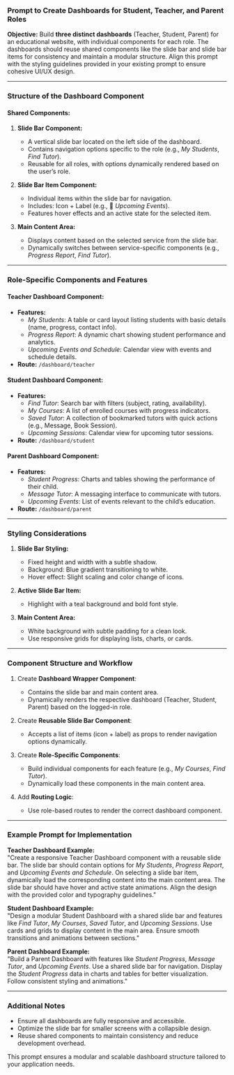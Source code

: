 ### Prompt to Create Dashboards for Student, Teacher, and Parent Roles  

**Objective:** Build **three distinct dashboards** (Teacher, Student, Parent) for an educational website, with individual components for each role. The dashboards should reuse shared components like the slide bar and slide bar items for consistency and maintain a modular structure. Align this prompt with the styling guidelines provided in your existing prompt to ensure cohesive UI/UX design.  

---

### **Structure of the Dashboard Component**

#### **Shared Components:**  
1. **Slide Bar Component:**  
   - A vertical slide bar located on the left side of the dashboard.  
   - Contains navigation options specific to the role (e.g., *My Students*, *Find Tutor*).  
   - Reusable for all roles, with options dynamically rendered based on the user’s role.  

2. **Slide Bar Item Component:**  
   - Individual items within the slide bar for navigation.  
   - Includes: Icon + Label (e.g., 📅 *Upcoming Events*).  
   - Features hover effects and an active state for the selected item.  

3. **Main Content Area:**  
   - Displays content based on the selected service from the slide bar.  
   - Dynamically switches between service-specific components (e.g., *Progress Report*, *Find Tutor*).  

---

### **Role-Specific Components and Features**

#### **Teacher Dashboard Component:**  
- **Features:**  
  - *My Students*: A table or card layout listing students with basic details (name, progress, contact info).  
  - *Progress Report*: A dynamic chart showing student performance and analytics.  
  - *Upcoming Events and Schedule*: Calendar view with events and schedule details.  
- **Route:** `/dashboard/teacher`  

#### **Student Dashboard Component:**  
- **Features:**  
  - *Find Tutor*: Search bar with filters (subject, rating, availability).  
  - *My Courses*: A list of enrolled courses with progress indicators.  
  - *Saved Tutor*: A collection of bookmarked tutors with quick actions (e.g., Message, Book Session).  
  - *Upcoming Sessions*: Calendar view for upcoming tutor sessions.  
- **Route:** `/dashboard/student`  

#### **Parent Dashboard Component:**  
- **Features:**  
  - *Student Progress*: Charts and tables showing the performance of their child.  
  - *Message Tutor*: A messaging interface to communicate with tutors.  
  - *Upcoming Events*: List of events relevant to the child’s education.  
- **Route:** `/dashboard/parent`  

---

### **Styling Considerations**
1. **Slide Bar Styling:**  
   - Fixed height and width with a subtle shadow.  
   - Background: Blue gradient transitioning to white.  
   - Hover effect: Slight scaling and color change of icons.  

2. **Active Slide Bar Item:**  
   - Highlight with a teal background and bold font style.  

3. **Main Content Area:**  
   - White background with subtle padding for a clean look.  
   - Use responsive grids for displaying lists, charts, or cards.  

---

### **Component Structure and Workflow**
1. Create **Dashboard Wrapper Component**:  
   - Contains the slide bar and main content area.  
   - Dynamically renders the respective dashboard (Teacher, Student, Parent) based on the logged-in role.  

2. Create **Reusable Slide Bar Component**:  
   - Accepts a list of items (icon + label) as props to render navigation options dynamically.  

3. Create **Role-Specific Components**:  
   - Build individual components for each feature (e.g., *My Courses*, *Find Tutor*).  
   - Dynamically load these components in the main content area.  

4. Add **Routing Logic**:  
   - Use role-based routes to render the correct dashboard component.  

---

### Example Prompt for Implementation  
**Teacher Dashboard Example:**  
"Create a responsive Teacher Dashboard component with a reusable slide bar. The slide bar should contain options for *My Students*, *Progress Report*, and *Upcoming Events and Schedule*. On selecting a slide bar item, dynamically load the corresponding content into the main content area. The slide bar should have hover and active state animations. Align the design with the provided color and typography guidelines."  

**Student Dashboard Example:**  
"Design a modular Student Dashboard with a shared slide bar and features like *Find Tutor*, *My Courses*, *Saved Tutor*, and *Upcoming Sessions*. Use cards and grids to display content in the main area. Ensure smooth transitions and animations between sections."  

**Parent Dashboard Example:**  
"Build a Parent Dashboard with features like *Student Progress*, *Message Tutor*, and *Upcoming Events*. Use a shared slide bar for navigation. Display the *Student Progress* data in charts and tables for better visualization. Follow consistent styling and animations."  

---

### Additional Notes  
- Ensure all dashboards are fully responsive and accessible.  
- Optimize the slide bar for smaller screens with a collapsible design.  
- Reuse shared components to maintain consistency and reduce development overhead.  

This prompt ensures a modular and scalable dashboard structure tailored to your application needs.